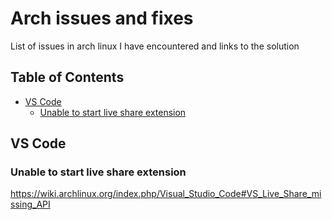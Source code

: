 # Arch issues and fixes
List of issues in arch linux I have encountered and links to the solution

## Table of Contents
* [VS Code](#vs-code)
  *  [Unable to start live share extension](#unable-to-start-live-share-extension)

## VS Code
### Unable to start live share extension
https://wiki.archlinux.org/index.php/Visual_Studio_Code#VS_Live_Share_missing_API

